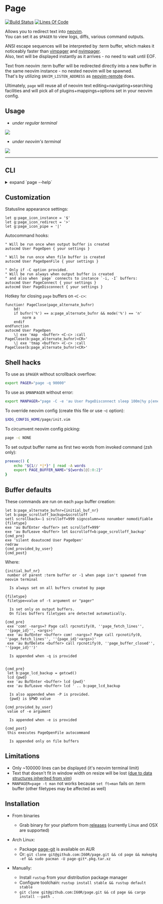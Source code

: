 # Page

[![Build Status](https://travis-ci.org/I60R/page.svg?branch=master)](https://travis-ci.org/I60R/page)
[![Lines Of Code](https://tokei.rs/b1/github/I60R/page)](https://github.com/I60R/page)

Allows you to redirect text into [neovim](https://github.com/neovim/neovim).  
You can set it as `$PAGER` to view logs, diffs, various command outputs.  
  
ANSI escape sequences will be interpreted by :term buffer, which makes it noticeably faster than [vimpager](https://github.com/rkitover/vimpager) and [nvimpager](https://github.com/lucc/nvimpager).  
Also, text will be displayed instantly as it arrives - no need to wait until EOF.  
  
Text from neovim :term buffer will be redirected directly into a new buffer in the same neovim instance - no nested neovim will be spawned.  
That's by utilizing `$NVIM_LISTEN_ADDRESS` as [neovim-remote](https://github.com/mhinz/neovim-remote) does.  
  
Ultimately, `page` will reuse all of neovim text editing+navigating+searching facilities and will pick all of plugins+mappings+options set in your neovim config.  

## Usage

* *under regular terminal*

![](https://imgur.com/lxDCPpn.gif)

* *under neovim's terminal*

![](https://i.imgur.com/rcLEM6X.gif)

---

## CLI

<details><summary> expand `page --help`</summary>

```text

USAGE:
    page [FLAGS] [OPTIONS] [files]...

FLAGS:
    -o               Create and use new output buffer (to display text from page stdin) [implied]
    -p               Print path to buffer pty (to redirect `command > /path/to/output`) [implied when page not piped]
    -P               Set $PWD as working dir for output buffer (to navigate paths with `gf`)
    -b               Return back to current buffer
    -B               Return back to current buffer and enter INSERT mode
    -f               Follow output instead of keeping top position (like `tail -f`)
    -F               Follow output instead of keeping top position also for each of <FILES>
    -W               Flush redirecting protection that prevents from producing junk and possible corruption of files by
                     invoking commands like "unset NVIM_LISTEN_ADDRESS && ls > $(page -E q)" where "$(page -E q)" part
                     not evaluates into /path/to/sink as expected but instead into neovim UI, which consists of a bunch
                     of escape characters and strings. Many useless files could be created then and even overwriting of
                     existed file might occur. To prevent that, a path to temporary directory is printed first, which
                     causes "command > directory ..." to fail early as it's impossible to redirect text into directory.
                     [env:PAGE_REDIRECTION_PROTECT: (0 to disable)]
    -C               Enable PageConnect PageDisconnect autocommands
    -r               Split right with ratio: window_width  * 3 / (<r-provided> + 1)
    -l               Split left  with ratio: window_width  * 3 / (<l-provided> + 1)
    -u               Split above with ratio: window_height * 3 / (<u-provided> + 1)
    -d               Split below with ratio: window_height * 3 / (<d-provided> + 1)
    -h, --help       Prints help information
    -V, --version    Prints version information

OPTIONS:
    -a <address>                 Neovim session address [env: NVIM_LISTEN_ADDRESS=/tmp/nvimycgkAf/0]
    -A <arguments>               Neovim arguments for new child process [env: NVIM_PAGE_ARGS=]
    -c <config>                  Neovim config path for new child process [file:$XDG_CONFIG_HOME/page/init.vim]
    -e <command>                 Run command in output buffer after it's created
    -E <command-post>            Run command in output buffer after it's created or connected as instance
    -i <instance>                Connect or create named output buffer. When connected, new content overwrites previous
    -I <instance-append>         Connect or create named output buffer. When connected, new content appends to previous
    -x <instance-close>          Close instance buffer with this name if exist [revokes implied options]
    -n <name>                    Set output buffer name (displayed in statusline) [env: PAGE_BUFFER_NAME=page -h]
    -t <filetype>                Set output buffer filetype (for syntax highlighting) [default: pager]
    -q <query-lines>             Enable on-demand stdin reading with :Page <query_lines> command [default: 0]
    -R <split-right-cols>        Split right and resize to <split_right_cols> columns
    -L <split-left-cols>         Split left  and resize to <split_left_cols>  columns
    -U <split-above-rows>        Split above and resize to <split_above_rows> rows
    -D <split-below-rows>        Split below and resize to <split_below_rows> rows

ARGS:
    <files>...    Open provided files in separate buffers [revokes implied options]
```

</details>

## Customization

Statusline appearance settings:

```viml
let g:page_icon_instance = '$'
let g:page_icon_redirect = '>'
let g:page_icon_pipe = '|'
```

Autocommand hooks:

```viml
" Will be run once when output buffer is created
autocmd User PageOpen { your settings }

" Will be run once when file buffer is created
autocmd User PageOpenFile { your settings }

" Only if -C option provided.
" Will be run always when output buffer is created
" and also when `page` connects to instance `-i, -I` buffers:
autocmd User PageConnect { your settings }
autocmd User PageDisconnect { your settings }
```

Hotkey for closing `page` buffers on `<C-c>`:

```viml
function! PageClose(page_alternate_bufnr)
    bd!
    if bufnr('%') == a:page_alternate_bufnr && mode('%') == 'n'
        norm a
    endif
endfunction
autocmd User PageOpen
    \| exe 'map  <buffer> <C-c> :call PageClose(b:page_alternate_bufnr)<CR>'
    \| exe 'tmap <buffer> <C-c> :call PageClose(b:page_alternate_bufnr)<CR>'
```

## Shell hacks

To use as `$PAGER` without scrollback overflow:

```zsh
export PAGER="page -q 90000"
```

To use as `$MANPAGER` without error:

```zsh
export MANPAGER="page -C -e 'au User PageDisconnect sleep 100m|%y p|enew! |bd! #|pu p|set ft=man'"
```

To override neovim config (create this file or use -c option):

```zsh
$XDG_CONFIG_HOME/page/init.vim
```

To circumvent neovim config picking:

```zsh
page -c NONE
```

To set output buffer name as first two words from invoked command (zsh only):

```zsh
preexec() {
    echo "${1// *|*}" | read -A words
    export PAGE_BUFFER_NAME="${words[@]:0:2}"
}
```

## Buffer defaults

These commands are run on each `page` buffer creation:

```viml
let b:page_alternate_bufnr={initial_buf_nr}
let b:page_scrolloff_backup=&scrolloff
setl scrollback=-1 scrolloff=999 signcolumn=no nonumber nomodifiable {filetype}
exe 'au BufEnter <buffer> set scrolloff=999'
exe 'au BufLeave <buffer> let &scrolloff=b:page_scrolloff_backup'
{cmd_pre}
exe 'silent doautocmd User PageOpen'
redraw
{cmd_provided_by_user}
{cmd_post}
```

Where:

```viml
{initial_buf_nr}
 number of parent :term buffer or -1 when page isn't spawned from neovim terminal

  Is always set on all buffers created by page
```

```viml
{filetype}
 filetype=value of -t argument or "pager"

  Is set only on output buffers.
  On files buffers filetypes are detected automatically.
```

```viml
{cmd_pre}
 exe 'com! -nargs=? Page call rpcnotify(0, ''page_fetch_lines'', ''{page_id}'', <args>)'
 exe 'au BufEnter <buffer> com! -nargs=? Page call rpcnotify(0, ''page_fetch_lines'', ''{page_id}'<args>)'
 exe 'au BufDelete <buffer> call rpcnotify(0, ''page_buffer_closed'', ''{page_id}'')'

  Is appended when -q is provided


{cmd_pre}
 let b:page_lcd_backup = getcwd()
 lcd {pwd}
 exe 'au BufEnter <buffer> lcd {pwd}'
 exe 'au BufLeave <buffer> lcd ' .. b:page_lcd_backup

  Is also appended when -P is provided.
  {pwd} is $PWD value
```

```viml
{cmd_provided_by_user}
 value of -e argument

  Is appended when -e is provided
```

```viml
{cmd_post}
 this executes PageOpenFile autocommand

  Is appended only on file buffers
```

## Limitations

* Only ~100000 lines can be displayed (it's neovim terminal limit)
* Text that doesn't fit in window width on resize will be lost ([due to data structures inherited from vim](https://github.com/neovim/neovim/issues/2514#issuecomment-580035346))
* `MANPAGER=page -t man` not works because `set ft=man` fails on :term buffer (other filetypes may be affected as well)

## Installation

* From binaries
  * Grab binary for your platform from [releases](https://github.com/I60R/page/releases) (currently Linux and OSX are supported)

* Arch Linux:
  * Package [page-git](https://aur.archlinux.org/packages/page-git/) is available on AUR
  * Or: `git clone git@github.com:I60R/page.git && cd page && makepkg -ef && sudo pacman -U page-git*.pkg.tar.xz`

* Manually:
  * Install `rustup` from your distribution package manager
  * Configure toolchain: `rustup install stable && rustup default stable`
  * `git clone git@github.com:I60R/page.git && cd page && cargo install --path .`
